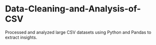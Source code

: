 # Data-Cleaning-and-Analysis-of-CSV
Processed and analyzed large CSV datasets using Python and Pandas to extract insights.
